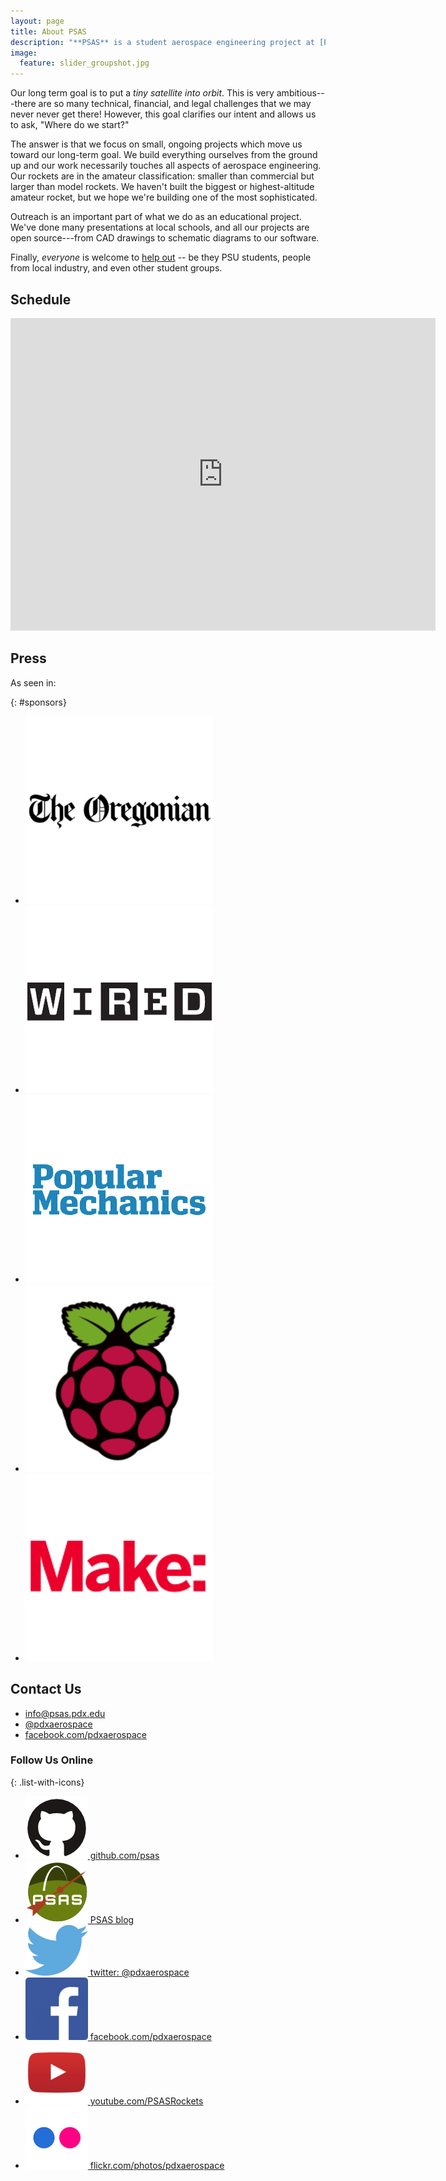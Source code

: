 ```yaml
---
layout: page
title: About PSAS
description: "**PSAS** is a student aerospace engineering project at [Portland State University's](http://www.pdx.edu/) [Maseeh College of Engineering and Computer Science](http://www.pdx.edu/cecs/). We're a 501c3 organization through the [PSU Foundation](https://cconn.foundation.pdx.edu/ccon/new_gift.do?action=newGift&giving_page_id=7&site=giving)."
image:
  feature: slider_groupshot.jpg
---
```


Our long term goal is to put a _tiny satellite into orbit_. This is very ambitious---there are so many technical, financial, and legal challenges that we may never never get there! However, this goal clarifies our intent and allows us to ask, "Where do we start?"

The answer is that we focus on small, ongoing projects which move us toward our long-term goal. We build everything ourselves from the ground up and our work necessarily touches all aspects of aerospace engineering. Our rockets are in the amateur classification: smaller than commercial but larger than model rockets. We haven't built the biggest or highest-altitude amateur rocket, but we hope we're building one of the most sophisticated.

Outreach is an important part of what we do as an educational project. We've done many presentations at local schools, and all our projects are open source---from CAD drawings to schematic diagrams to our software.

Finally, _everyone_ is welcome to [help out](/join) -- be they PSU students, people from local industry, and even other student groups.

## Schedule

<iframe src="https://www.google.com/calendar/embed?showTitle=0&amp;showCalendars=0&amp;height=500&amp;wkst=1&amp;bgcolor=%23FFFFFF&amp;src=psas.rockets%40gmail.com&amp;color=%23182C57&amp;ctz=America%2FLos_Angeles" style=" border-width:0 " width="680" height="500" frameborder="0" scrolling="no"></iframe>

## Press

As seen in:

{: #sponsors}
 - [![The Oregonian](/images/logos/oregonian.png)](http://www.oregonlive.com/portland/index.ssf/2011/04/the_portland_state_aerospace_s.html)
 - [![Wired UK](/images/logos/wired.png)](http://www.wired.co.uk/magazine/archive/2015/06/features/diy-space/page/3)
 - [![Popular Mechanics](/images/logos/popmech.png)](http://www.popularmechanics.com/space/rockets/a16722/hobbyist-rocket-space-race/)
 - [![Raspberry Pi](/images/logos/raspi.png)](https://www.raspberrypi.org/blog/rocket-launch-onboard-pi/)
 - [![Make Makezine](/images/logos/make.png)](http://makezine.com/2015/08/20/fantastic-3-mile-high-rocket-flight-captured-with-raspberry-pi-camera/)


## Contact Us

 - <info@psas.pdx.edu>
 - [@pdxaerospace](https://twitter.com/pdxaerospace)
 - [facebook.com/pdxaerospace](https://facebook.com/pdxaerospace)


### Follow Us Online

{: .list-with-icons}
 - [![github.com/psas](/images/logos/github.png) github.com/psas](https://github.com/psas)
 - [![psas](/images/psas.svg) PSAS blog](http://blog.psas.pdx.edu/)
 - [![@pdxaerospace](/images/logos/twitter.png) twitter: @pdxaerospace](https://twitter.com/pdxaerospace)
 - [![facebook.com/pdxaerospace](/images/logos/facebook.png) facebook.com/pdxaerospace](https://www.facebook.com/pdxaerospace)
 - [![youtube.com/PSASRockets](/images/logos/youtube.png) youtube.com/PSASRockets](https://www.youtube.com/user/PSASRockets)
 - [![flickr.com/photos/pdxaerospace](/images/logos/flickr.png) flickr.com/photos/pdxaerospace](https://www.flickr.com/photos/pdxaerospace)
